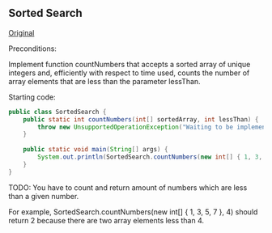 ## Sorted Search

[Original](https://www.testdome.com/questions/java/sorted-search/21557?questionIds=21568,21557&generatorId=27&type=fromtest&testDifficulty=Hard)

Preconditions:

Implement function countNumbers that accepts a sorted array of unique integers
and, efficiently with respect to time used, counts the number of array
elements that are less than the parameter lessThan.

Starting code:

```java
public class SortedSearch {
    public static int countNumbers(int[] sortedArray, int lessThan) {
        throw new UnsupportedOperationException("Waiting to be implemented.");
    }
    
    public static void main(String[] args) {
        System.out.println(SortedSearch.countNumbers(new int[] { 1, 3, 5, 7 }, 4));
    }
}
```

TODO: You have to count and return amount of numbers which are less than
a given number.

For example, SortedSearch.countNumbers(new int[] { 1, 3, 5, 7 }, 4)
should return 2 because there are two array elements less than 4.

